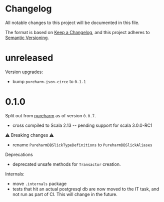 # Changelog

All notable changes to this project will be documented in this file.

The format is based on [Keep a Changelog](https://keepachangelog.com/en/1.0.0/),
and this project adheres to [Semantic Versioning](https://semver.org/spec/v2.0.0.html).

# unreleased

Version upgrades:
- bump `pureharm-json-circe` to `0.1.1`

# 0.1.0

Split out from [pureharm](https://github.com/busymachines/pureharm) as of version `0.0.7`.

- cross compiled to Scala 2.13 -- pending support for scala 3.0.0-RC1

:warning: Breaking changes :warning:
- rename `PureharmDBSlickTypeDefinitions` to `PureharmDBSlickAliases`

Deprecations
- deprecated unsafe methods for `Transactor` creation.

Internals:
- move `.internals` package
- tests that hit an actual postgresql db are now moved to the IT task, and not run as part of CI. This will change in the future.
